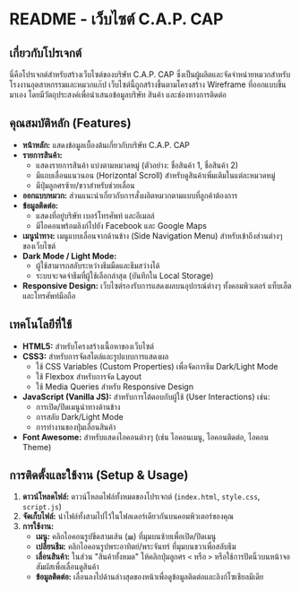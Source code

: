 # README - เว็บไซต์ C.A.P. CAP

## เกี่ยวกับโปรเจกต์

นี่คือโปรเจกต์สำหรับสร้างเว็บไซต์ของบริษัท C.A.P. CAP ซึ่งเป็นผู้ผลิตและจัดจำหน่ายหมวกสำหรับโรงงานอุตสาหกรรมและหมวกแก๊ป เว็บไซต์นี้ถูกสร้างขึ้นตามโครงสร้าง Wireframe ที่ออกแบบขึ้นมาเอง โดยมีวัตถุประสงค์เพื่อนำเสนอข้อมูลบริษัท สินค้า และช่องทางการติดต่อ

## คุณสมบัติหลัก (Features)

*   **หน้าหลัก:** แสดงข้อมูลเบื้องต้นเกี่ยวกับบริษัท C.A.P. CAP
*   **รายการสินค้า:**
    *   แสดงรายการสินค้า แบ่งตามหมวดหมู่ (ตัวอย่าง: ชื่อสินค้า 1, ชื่อสินค้า 2)
    *   มีแถบเลื่อนแนวนอน (Horizontal Scroll) สำหรับดูสินค้าเพิ่มเติมในแต่ละหมวดหมู่
    *   มีปุ่มลูกศรซ้าย/ขวาสำหรับช่วยเลื่อน
*   **ออกแบบหมวก:** ส่วนแนะนำเกี่ยวกับการสั่งผลิตหมวกตามแบบที่ลูกค้าต้องการ
*   **ข้อมูลติดต่อ:**
    *   แสดงที่อยู่บริษัท เบอร์โทรศัพท์ และอีเมลล์
    *   มีไอคอนพร้อมลิงก์ไปยัง Facebook และ Google Maps
*   **เมนูนำทาง:** เมนูแบบเลื่อนจากด้านข้าง (Side Navigation Menu) สำหรับเข้าถึงส่วนต่างๆ ของเว็บไซต์
*   **Dark Mode / Light Mode:**
    *   ผู้ใช้สามารถสลับระหว่างธีมมืดและธีมสว่างได้
    *   ระบบจะจดจำธีมที่ผู้ใช้เลือกล่าสุด (บันทึกใน Local Storage)
*   **Responsive Design:** เว็บไซต์รองรับการแสดงผลบนอุปกรณ์ต่างๆ ทั้งคอมพิวเตอร์ แท็บเล็ต และโทรศัพท์มือถือ

## เทคโนโลยีที่ใช้

*   **HTML5:** สำหรับโครงสร้างเนื้อหาของเว็บไซต์
*   **CSS3:** สำหรับการจัดสไตล์และรูปแบบการแสดงผล
    *   ใช้ CSS Variables (Custom Properties) เพื่อจัดการธีม Dark/Light Mode
    *   ใช้ Flexbox สำหรับการจัด Layout
    *   ใช้ Media Queries สำหรับ Responsive Design
*   **JavaScript (Vanilla JS):** สำหรับการโต้ตอบกับผู้ใช้ (User Interactions) เช่น:
    *   การเปิด/ปิดเมนูนำทางด้านข้าง
    *   การสลับ Dark/Light Mode
    *   การทำงานของปุ่มเลื่อนสินค้า
*   **Font Awesome:** สำหรับแสดงไอคอนต่างๆ (เช่น ไอคอนเมนู, ไอคอนติดต่อ, ไอคอน Theme)

## การติดตั้งและใช้งาน (Setup & Usage)

1.  **ดาวน์โหลดไฟล์:** ดาวน์โหลดไฟล์ทั้งหมดของโปรเจกต์ (`index.html`, `style.css`, `script.js`)
2.  **จัดเก็บไฟล์:** นำไฟล์ทั้งสามไปไว้ในโฟลเดอร์เดียวกันบนคอมพิวเตอร์ของคุณ
3.  **การใช้งาน:**
    *   **เมนู:** คลิกไอคอนรูปขีดสามเส้น (☰) ที่มุมบนซ้ายเพื่อเปิด/ปิดเมนู
    *   **เปลี่ยนธีม:** คลิกไอคอนรูปพระอาทิตย์/พระจันทร์ ที่มุมบนขวาเพื่อสลับธีม
    *   **เลื่อนสินค้า:** ในส่วน "สินค้าทั้งหมด" ให้คลิกปุ่มลูกศร `<` หรือ `>` หรือใช้การปัดนิ้วบนหน้าจอสัมผัสเพื่อเลื่อนดูสินค้า
    *   **ข้อมูลติดต่อ:** เลื่อนลงไปด้านล่างสุดของหน้าเพื่อดูข้อมูลติดต่อและลิงก์โซเชียลมีเดีย
